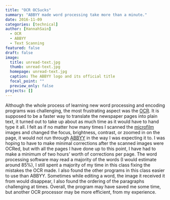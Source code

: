 ```yaml
---
title: "OCR OCSucks"
summary: "ABBYY made word processing take more than a minute."
date: 2016-11-09
categories: [technical]
author: [HannahSain]
  - OCR
  - ABBYY
  - Text Scanning
featured: false
draft: false
image:
  title: unread-text.jpg
  thumb: unread-text.jpg
  homepage: unread-text.jpg
  caption: The ABBYY logo and its official title
  focal_point: ""
  preview_only: false
projects: []
---
```

Although the whole process of learning new word processing and encoding programs was challenging, the most frustrating aspect was the [OCR](https://www.abbyy.com/en-us/finereader/about-ocr/what-is-ocr/). It is supposed to be a faster way to translate the newspaper pages into plain text, it turned out to take up about as much time as it would have to hand type it all. I felt as if no matter how many times I scanned the [microfilm](https://www.nedcc.org/free-resources/preservation-leaflets/6.-reformatting/6.1-microfilm-and-microfiche) images and changed the focus, brightness, contrast, or zoomed in on the page, it would not run through [ABBYY](https://www.abbyy.com/en-us/) in the way I was expecting it to. I was hoping to have to make minimal corrections after the scanned images were OCRed, but with all the pages I have done up to this point, I have had to make a minimum of two hours’ worth of corrections per page. The word processing software may read a majority of the words (I would estimate around 85%), I still spent a majority of my time in this class fixing the mistakes the OCR made. I also found the other programs in this class easier to use than ABBYY. Sometimes while editing a word, the image it received it from would disappear, I also found the ordering of the paragraphs challenging at times. Overall, the program may have saved me some time, but another OCR processor may be more efficient, from my experience.
